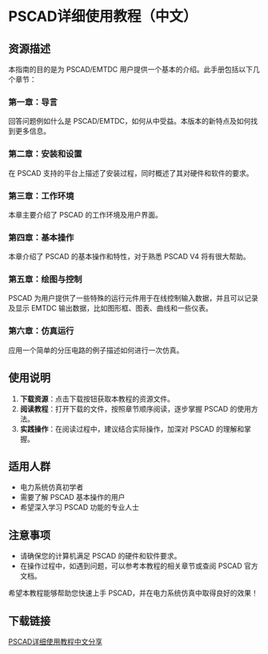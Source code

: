 # PSCAD详细使用教程（中文）

## 资源描述

本指南的目的是为 PSCAD/EMTDC 用户提供一个基本的介绍。此手册包括以下几个章节：

### 第一章：导言
回答问题例如什么是 PSCAD/EMTDC，如何从中受益。本版本的新特点及如何找到更多信息。

### 第二章：安装和设置
在 PSCAD 支持的平台上描述了安装过程，同时概述了其对硬件和软件的要求。

### 第三章：工作环境
本章主要介绍了 PSCAD 的工作环境及用户界面。

### 第四章：基本操作
本章介绍了 PSCAD 的基本操作和特性，对于熟悉 PSCAD V4 将有很大帮助。

### 第五章：绘图与控制
PSCAD 为用户提供了一些特殊的运行元件用于在线控制输入数据，并且可以记录及显示 EMTDC 输出数据，比如图形框、图表、曲线和一些仪表。

### 第六章：仿真运行
应用一个简单的分压电路的例子描述如何进行一次仿真。

## 使用说明

1. **下载资源**：点击下载按钮获取本教程的资源文件。
2. **阅读教程**：打开下载的文件，按照章节顺序阅读，逐步掌握 PSCAD 的使用方法。
3. **实践操作**：在阅读过程中，建议结合实际操作，加深对 PSCAD 的理解和掌握。

## 适用人群

- 电力系统仿真初学者
- 需要了解 PSCAD 基本操作的用户
- 希望深入学习 PSCAD 功能的专业人士

## 注意事项

- 请确保您的计算机满足 PSCAD 的硬件和软件要求。
- 在操作过程中，如遇到问题，可以参考本教程的相关章节或查阅 PSCAD 官方文档。

希望本教程能够帮助您快速上手 PSCAD，并在电力系统仿真中取得良好的效果！

## 下载链接

[PSCAD详细使用教程中文分享](https://pan.quark.cn/s/3dbbf69d70bf)